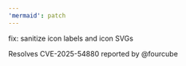 ```yaml
---
'mermaid': patch
---
```


fix: sanitize icon labels and icon SVGs

Resolves CVE-2025-54880 reported by @fourcube
